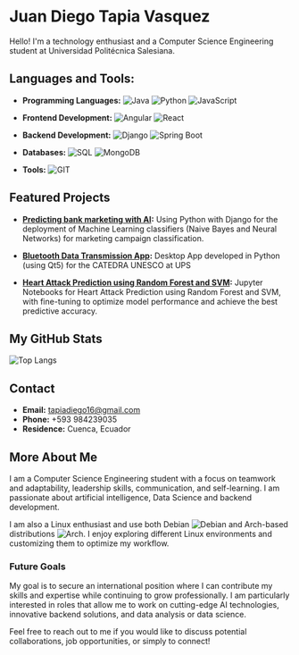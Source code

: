 # Juan Diego Tapia Vasquez

Hello! I'm a technology enthusiast and a Computer Science Engineering student at Universidad Politécnica Salesiana.

## Languages and Tools:

- **Programming Languages:**
  ![Java](https://img.shields.io/badge/Java-ED8B00?style=for-the-badge&logo=java&logoColor=white)
  ![Python](https://img.shields.io/badge/Python-3776AB?style=for-the-badge&logo=python&logoColor=white)
  ![JavaScript](https://img.shields.io/badge/JavaScript-F7DF1E?style=for-the-badge&logo=javascript&logoColor=black)

- **Frontend Development:**
  ![Angular](https://img.shields.io/badge/Angular-DD0031?style=for-the-badge&logo=angular&logoColor=white)
  ![React](https://img.shields.io/badge/React-20232A?style=for-the-badge&logo=react&logoColor=61DAFB)

- **Backend Development:**
  ![Django](https://img.shields.io/badge/Django-092E20?style=for-the-badge&logo=django&logoColor=white)
  ![Spring Boot](https://img.shields.io/badge/Spring_Boot-6DB33F?style=for-the-badge&logo=spring-boot&logoColor=white)

- **Databases:**
  ![SQL](https://img.shields.io/badge/SQL-4479A1?style=for-the-badge&logo=sql&logoColor=white)
  ![MongoDB](https://img.shields.io/badge/MongoDB-47A248?style=for-the-badge&logo=mongodb&logoColor=white)

- **Tools:**
  ![GIT](https://img.shields.io/badge/GIT-F05032?style=for-the-badge&logo=git&logoColor=white)

## Featured Projects

- **[Predicting bank marketing with AI](https://github.com/juandtap/MachineLearningServices):** Using Python with Django for the deployment of Machine Learning classifiers (Naive Bayes and Neural Networks) for marketing campaign classification.

- **[Bluetooth Data Transmission App](https://github.com/juandtap/SalaMultiSensorial):**  Desktop App developed in Python (using Qt5) for the CATEDRA UNESCO  at UPS

- **[Heart Attack Prediction using Random Forest and SVM](https://github.com/juandtap/ML_Random_Forest_SVM):** Jupyter Notebooks for Heart Attack Prediction using Random Forest and SVM, with fine-tuning to optimize model performance and achieve the best predictive accuracy.

## My GitHub Stats

![Top Langs](https://github-readme-stats.vercel.app/api/top-langs/?username=juandtap&layout=compact&hide=Jupyter%20Notebook,HTML)

## Contact

- **Email:** [tapiadiego16@gmail.com](mailto:tapiadiego16@gmail.com)
- **Phone:** +593 984239035
- **Residence:** Cuenca, Ecuador

## More About Me

I am a Computer Science Engineering student with a focus on teamwork and adaptability, leadership skills, communication, and self-learning. I am passionate about artificial intelligence, Data Science and backend development.

I am also a Linux enthusiast and use both Debian ![Debian](https://img.shields.io/badge/Debian-%23A80030?style=for-the-badge&logo=debian&logoColor=white) and Arch-based distributions ![Arch](https://img.shields.io/badge/Arch-%230A84FF?style=for-the-badge&logo=arch-linux&logoColor=white). I enjoy exploring different Linux environments and customizing them to optimize my workflow.


### Future Goals

My goal is to secure an international position where I can contribute my skills and expertise while continuing to grow professionally. I am particularly interested in roles that allow me to work on cutting-edge AI technologies, innovative backend solutions, and data analysis or data science.

Feel free to reach out to me if you would like to discuss potential collaborations, job opportunities, or simply to connect!
